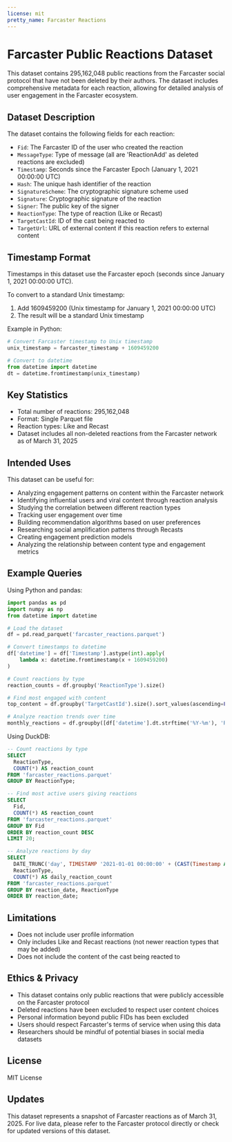 ```yaml
---
license: mit
pretty_name: Farcaster Reactions
---
```


# Farcaster Public Reactions Dataset

This dataset contains 295,162,048 public reactions from the Farcaster social protocol that have not been deleted by their authors. The dataset includes comprehensive metadata for each reaction, allowing for detailed analysis of user engagement in the Farcaster ecosystem.

## Dataset Description

The dataset contains the following fields for each reaction:
- `Fid`: The Farcaster ID of the user who created the reaction
- `MessageType`: Type of message (all are 'ReactionAdd' as deleted reactions are excluded)
- `Timestamp`: Seconds since the Farcaster Epoch (January 1, 2021 00:00:00 UTC)
- `Hash`: The unique hash identifier of the reaction
- `SignatureScheme`: The cryptographic signature scheme used
- `Signature`: Cryptographic signature of the reaction
- `Signer`: The public key of the signer
- `ReactionType`: The type of reaction (Like or Recast)
- `TargetCastId`: ID of the cast being reacted to
- `TargetUrl`: URL of external content if this reaction refers to external content

## Timestamp Format

Timestamps in this dataset use the Farcaster epoch (seconds since January 1, 2021 00:00:00 UTC).

To convert to a standard Unix timestamp:
1. Add 1609459200 (Unix timestamp for January 1, 2021 00:00:00 UTC) 
2. The result will be a standard Unix timestamp

Example in Python:
```python
# Convert Farcaster timestamp to Unix timestamp
unix_timestamp = farcaster_timestamp + 1609459200

# Convert to datetime
from datetime import datetime
dt = datetime.fromtimestamp(unix_timestamp)
```

## Key Statistics
- Total number of reactions: 295,162,048
- Format: Single Parquet file
- Reaction types: Like and Recast
- Dataset includes all non-deleted reactions from the Farcaster network as of March 31, 2025

## Intended Uses

This dataset can be useful for:
- Analyzing engagement patterns on content within the Farcaster network
- Identifying influential users and viral content through reaction analysis
- Studying the correlation between different reaction types
- Tracking user engagement over time
- Building recommendation algorithms based on user preferences
- Researching social amplification patterns through Recasts
- Creating engagement prediction models
- Analyzing the relationship between content type and engagement metrics

## Example Queries

Using Python and pandas:
```python
import pandas as pd
import numpy as np
from datetime import datetime

# Load the dataset
df = pd.read_parquet('farcaster_reactions.parquet')

# Convert timestamps to datetime
df['datetime'] = df['Timestamp'].astype(int).apply(
    lambda x: datetime.fromtimestamp(x + 1609459200)
)

# Count reactions by type
reaction_counts = df.groupby('ReactionType').size()

# Find most engaged with content
top_content = df.groupby('TargetCastId').size().sort_values(ascending=False).head(10)

# Analyze reaction trends over time
monthly_reactions = df.groupby([df['datetime'].dt.strftime('%Y-%m'), 'ReactionType']).size().unstack()
```

Using DuckDB:
```sql
-- Count reactions by type
SELECT 
  ReactionType,
  COUNT(*) AS reaction_count
FROM 'farcaster_reactions.parquet'
GROUP BY ReactionType;

-- Find most active users giving reactions
SELECT 
  Fid,
  COUNT(*) AS reaction_count
FROM 'farcaster_reactions.parquet'
GROUP BY Fid
ORDER BY reaction_count DESC
LIMIT 20;

-- Analyze reactions by day
SELECT 
  DATE_TRUNC('day', TIMESTAMP '2021-01-01 00:00:00' + (CAST(Timestamp AS BIGINT) * INTERVAL '1 second')) AS reaction_date,
  ReactionType,
  COUNT(*) AS daily_reaction_count
FROM 'farcaster_reactions.parquet'
GROUP BY reaction_date, ReactionType
ORDER BY reaction_date;
```

## Limitations
- Does not include user profile information
- Only includes Like and Recast reactions (not newer reaction types that may be added)
- Does not include the content of the cast being reacted to

## Ethics & Privacy
- This dataset contains only public reactions that were publicly accessible on the Farcaster protocol
- Deleted reactions have been excluded to respect user content choices
- Personal information beyond public FIDs has been excluded
- Users should respect Farcaster's terms of service when using this data
- Researchers should be mindful of potential biases in social media datasets

## License
MIT License

## Updates
This dataset represents a snapshot of Farcaster reactions as of March 31, 2025. For live data, please refer to the Farcaster protocol directly or check for updated versions of this dataset.

